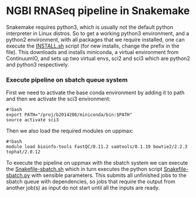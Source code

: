 # NGBI RNASeq pipeline in Snakemake #

Snakemake requires python3, which is usually not the default python interpreter  in Linux distros. So to get a working python3 environment, and a python2 environment, with all packages that we require installed, one can execute the [INSTALL.sh](https://bitbucket.org/binnisb/ngbi-rna-pipeline/src/master/INSTALL.sh) script (for new installs, change the prefix in the file). This downloads and installs miniconda, a virtual environment from ContinuumIO, and sets up two virtual envs, sci2 and sci3 which are python2 and python3 respectively. 

### Execute pipeline on sbatch queue system ###
First we need to activate the base conda environment by adding it to path and then we activate the sci3 environment:
```
#!bash
export PATH="/proj/b2014206/miniconda/bin:$PATH"
source activate sci3
```
Then we also load the required modules on uppmax:
```
#!bash
module load bioinfo-tools FastQC/0.11.2 samtools/0.1.19 bowtie2/2.2.3 tophat/2.0.12
```
To execute the pipeline on uppmax with the sbatch system we can execute the [Snakefile-sbatch.sh](https://bitbucket.org/binnisb/ngbi-rna-pipeline/src/master/Snakefile-sbatch.sh) which in turn executes the python script [Snakefile-sbatch.py](https://bitbucket.org/binnisb/ngbi-rna-pipeline/src/master/Snakefile-sbatch.sh) with sensible parameters. This submits all unfinished jobs to the sbatch queue with dependencies, so jobs that require the output from another job(s) as input do not start until all the inputs are ready.